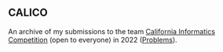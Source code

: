 ## CALICO
An archive of my submissions to the team [California Informatics Competition](https://calico.berkeley.edu/) (open to everyone) in 2022 ([Problems](https://calicojudge.com/domjudge/public/problems)).
